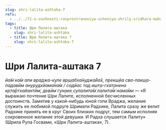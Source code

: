 ```yaml
---
slug: shri-lalita-ashtaka-7
refs:
  - ../../71-o-vazhnosti-rasprostraneniya-ucheniya-shrily-sridhara-maharaja/1133-1982-05-08-a-kakim-obrazom-sannyasi-i-grihasthi-mogut-udovletvorit-shrilu-shridhara-maharadzha.md
tags:
  - title: Шри Лалита-аштака
    slug: shri-lalita-ashtaka
  - title: Шри Лалита-аштака 7
    slug: shri-lalita-ashtaka-7
---
```


# Шри Лалита-аштака 7

*йа̄м̇ ка̄м апи враджа-куле вр̣ш̣абха̄нуджа̄йа̄х, прекш̣йа сва-пакш̣а-падавӣм анурудхйама̄на̄м / садйас тад ишт̣а-гхат̣анена кр̣та̄ртхайантӣм̇, девӣм̇ гун̣аих̣ сулалита̄м̇ лалита̄м̇ нама̄ми* — «Я выражаю почтение Шри Лалите, исполненной бесчисленных достоинств. Заметив у какой-нибудь юной гопи Враджа, желание служить ее любимой подруге Шримати Радхике, Лалита сразу же велит Радхике принять ее в круг Своих близких подруг, тем самым исполняя сокровенное желание этой девушки. И Радха слушается Лалиту» (Шрила Рупа Госвами, «Шри Лалита-аштака», 7).
